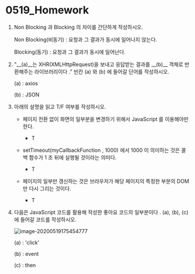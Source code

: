 # 0519_Homework

1. Non Blocking 과 Blocking 의 차이를 간단하게 작성하시오.

   Non Blocking(비동기) : 요청과 그 결과가 동시에 일어나지 않는다.

   Blocking(동기) : 요청과 그 결과가 동시에 일어난다.

   

2. "\_\_(a)\__는 XHR(XMLHttpRequest)을 보내고 응답받는 결과를 \_\_(b)\_\_ 객체로 반환해주는 라이브러리이다 .” 빈칸 (a) 와 (b) 에 들어갈 단어를 작성하시오.

   (a) : axios

   (b) : JSON

   

3. 아래의 설명을 읽고 T/F 여부를 작성하시오.

   - 페이지 전환 없이 화면의 일부분을 변경하기 위해서 JavaScript 를 이용해야만 한다.
     
     - T
   - setTimeout(myCallbackFunction , 1000) 에서 1000 이 의미하는 것은 콜백 함수가 1 초 뒤에 실행될 것이라는 의미다. 
     
     - T
   - 페이지의 일부만 갱신하는 것은 브라우저가 해당 페이지의 특정한 부분의 DOM 만 다시 그리는 것이다.
     
     - T
     
       

4. 다음은 JavaScript 코드를 활용해 작성한 좋아요 코드의 일부분이다 . (a), (b), (c) 에 들어갈 코드를 작성하시오.

   ![image-20200519175454777](C:\Users\user\AppData\Roaming\Typora\typora-user-images\image-20200519175454777.png)

   (a) : 'click'

   (b) : event

   (c) : then